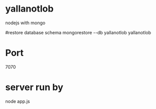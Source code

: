 # yallanotlob
nodejs with mongo

#restore database schema
mongorestore --db yallanotlob yallanotlob

# Port 
7070
# server run by
node app.js